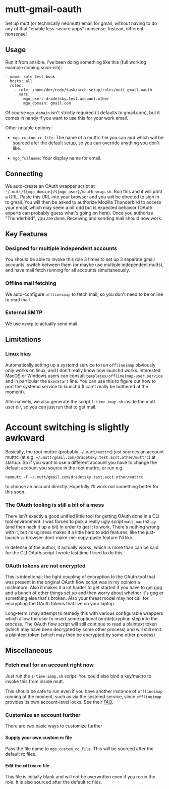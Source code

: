 mutt-gmail-oauth
================

Set up mutt (or technically neomutt) email for gmail, without having to do any
of that "enable less-secure apps" nonsense. Instead, different nonsense!

Usage
-----

Run it from ansible. I've been doing something like this (full working example
coming soon-ish):

```
- name: role test book
  hosts: all
  roles:
    - role: /home/dmr/code/task/arch-setup/roles/mutt-gmail-oauth
      vars:
        mgo_user: dradetsky.test.account.other
        mgo_domain: gmail.com
```

Of course `mgo_domain` isn't strictly required (it defaults to gmail.com), but
it comes in handy if you want to use this for your work email.

Other notable options:

- `mgo_custom_rc_file`: The name of a muttrc file you can add which will be
  sourced afer the default setup, so you can override anything you don't like.

- `mgo_fullname`: Your display name for email.

Connecting
----------

We auto-create an OAuth wrapper script at
`~/.mutt/${mgo_domain}/${mgo_user}/oauth-wrap.sh`. Run this and it will print a
URL. Paste this URL into your browser and you will be directed to sign in to
gmail. You will then be asked to authorize Mozilla Thunderbird to access your
email, which may seem a bit odd but is expected behavior (OAuth experts can
probably guess what's going on here). Once you authorize "Thunderbird", you are
done. Receiving and sending mail should now work.

Key Features
------------

### Designed for multiple independent accounts

You should be able to invoke this role 3 times to set up 3 separate gmail
accounts, switch between them (or maybe use multiple independent mutts), and
have mail fetch running for all accounts simultaneously.

### Offline mail fetching

We auto-configure `offlineimap` to fetch mail, so you don't need to be online to
read mail.

### External SMTP

We use `msmtp` to actually send mail.

Limitations
-----------

### Linux bias

Automatically setting up a systemd service to run `offlineimap` obviously only
works on linux, and I don't really know how launchd works. Interested MacOS or
Windows users can consult `templates/offlineimap-user.service` and in particular
the `ExecStart` line. You can use this to figure out how to port the systemd
service to launchd (I can't really be bothered at the moment).

Alternatively, we also generate the script `1-time-imap.sh` inside the mutt user
dir, so you can just run that to get mail.

# Account switching is slightly awkward

Basically, the root muttrc (probably `~/.mutt/muttrc`) just sources an account
muttrc (at e.g. `~/.mutt/gmail.com/dradetsky.test.acct.other/muttrc`) at
startup. So if you want to use a different account you have to change the
default account you source in the root muttrc, or run e.g.

```
neomutt -F ~/.mutt/gmail.com/dradetsky.test.acct.other/muttrc
```

to choose an account directly. Hopefully I'll work out something better for this
soon.

### The OAuth tooling is still a bit of a mess

There isn't exactly a good unified little tool for getting OAuth done in a CLI
tool environment. I was forced to pick a really ugly script `mutt_oauth2.py`
(and then hack it up a bit) in order to get it to work. There's nothing wrong
with it, but its ugliness makes it a little hard to add features, like the
just-launch-a-browser-dont-make-me-copy-paste feature I'd like.

In defense of the author, it actually works, which is more than can be said for
the CLI OAuth script I wrote last time I tried to do this.

### OAuth tokens are not encrypted

This is intentional; the tight coupling of encryption to the OAuth tool that was
present in the original OAuth flow script was in my opinion a misfeature. Also
it makes it a lot harder to get started if you have to get gpg and a bunch of
other things set up and then worry about whether it's gpg or something else
that's broken. Also your threat model may not call for encrypting the OAuth
tokens that live on your laptop.

Long-term I may attempt to remedy this with various configurable wrappers which
allow the user to insert some optional (en/de)cryption step into the process.
The OAuth flow script will still continue to read a plaintext token (which may
have been decrypted by some other process) and will still emit a plaintext token
(which may then be encrypted by some other process)

Miscellaneous
-------------

### Fetch mail for an account right now

Just run the `1-time-imap.sh` script. You could also bind a key/macro to invoke
this from inside mutt.

This should be safe to run even if you have another instance of `offlineimap`
running at the moment, such as via the systemd service, since `offlineimap`
provides its own account-level locks. See their
[FAQ](https://www.offlineimap.org/doc/FAQ.html#can-i-run-multiple-instances).

### Customize an account further

There are two basic ways to customize further

#### Supply your own custom rc file

Pass the file name to `mgo_custom_rc_file`. This will be sourced after the
default rc files.

#### Edit the `editme` rc file

This file is initially blank and will not be overwritten even if you rerun the
role. It is also sourced after the default rc files.
